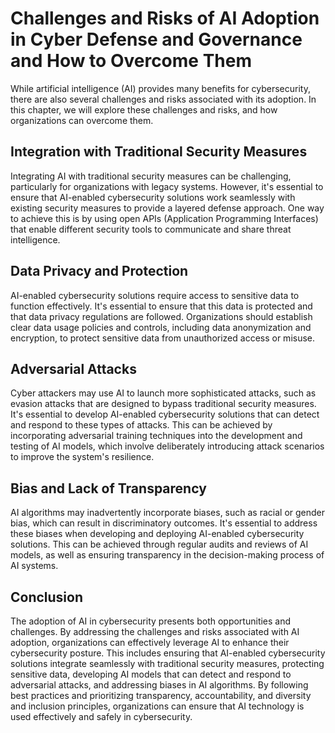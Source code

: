 Challenges and Risks of AI Adoption in Cyber Defense and Governance and How to Overcome Them
==========================================================================================================================================

While artificial intelligence (AI) provides many benefits for cybersecurity, there are also several challenges and risks associated with its adoption. In this chapter, we will explore these challenges and risks, and how organizations can overcome them.

Integration with Traditional Security Measures
----------------------------------------------

Integrating AI with traditional security measures can be challenging, particularly for organizations with legacy systems. However, it's essential to ensure that AI-enabled cybersecurity solutions work seamlessly with existing security measures to provide a layered defense approach. One way to achieve this is by using open APIs (Application Programming Interfaces) that enable different security tools to communicate and share threat intelligence.

Data Privacy and Protection
---------------------------

AI-enabled cybersecurity solutions require access to sensitive data to function effectively. It's essential to ensure that this data is protected and that data privacy regulations are followed. Organizations should establish clear data usage policies and controls, including data anonymization and encryption, to protect sensitive data from unauthorized access or misuse.

Adversarial Attacks
-------------------

Cyber attackers may use AI to launch more sophisticated attacks, such as evasion attacks that are designed to bypass traditional security measures. It's essential to develop AI-enabled cybersecurity solutions that can detect and respond to these types of attacks. This can be achieved by incorporating adversarial training techniques into the development and testing of AI models, which involve deliberately introducing attack scenarios to improve the system's resilience.

Bias and Lack of Transparency
-----------------------------

AI algorithms may inadvertently incorporate biases, such as racial or gender bias, which can result in discriminatory outcomes. It's essential to address these biases when developing and deploying AI-enabled cybersecurity solutions. This can be achieved through regular audits and reviews of AI models, as well as ensuring transparency in the decision-making process of AI systems.

Conclusion
----------

The adoption of AI in cybersecurity presents both opportunities and challenges. By addressing the challenges and risks associated with AI adoption, organizations can effectively leverage AI to enhance their cybersecurity posture. This includes ensuring that AI-enabled cybersecurity solutions integrate seamlessly with traditional security measures, protecting sensitive data, developing AI models that can detect and respond to adversarial attacks, and addressing biases in AI algorithms. By following best practices and prioritizing transparency, accountability, and diversity and inclusion principles, organizations can ensure that AI technology is used effectively and safely in cybersecurity.
